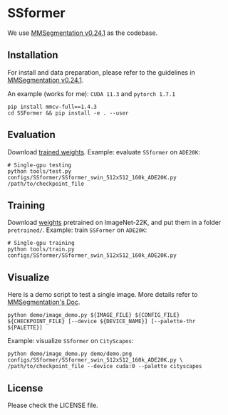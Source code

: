 # SSformer



We use [MMSegmentation v0.24.1](https://github.com/open-mmlab/mmsegmentation/tree/v0.24.1) as the codebase.

## Installation

For install and data preparation, please refer to the guidelines in [MMSegmentation v0.24.1](https://github.com/open-mmlab/mmsegmentation/tree/v0.24.1).

An example (works for me): ```CUDA 11.3``` and  ```pytorch 1.7.1``` 
```
pip install mmcv-full==1.4.3
cd SSFormer && pip install -e . --user
```
## Evaluation
Download [trained weights]().
Example: evaluate ```SSformer``` on ```ADE20K```:
```
# Single-gpu testing
python tools/test.py configs/SSformer/SSformer_swin_512x512_160k_ADE20K.py /path/to/checkpoint_file
```
## Training
Download [weights]() pretrained on ImageNet-22K, and put them in a folder ```pretrained/```.
Example: train ```SSFormer``` on ```ADE20K```:
```
# Single-gpu training
python tools/train.py configs/SSformer/SSformer_swin_512x512_160k_ADE20K.py
```
## Visualize
Here is a demo script to test a single image. More details refer to [MMSegmentation's Doc](https://mmsegmentation.readthedocs.io/en/latest/get_started.html).
```shell
python demo/image_demo.py ${IMAGE_FILE} ${CONFIG_FILE} ${CHECKPOINT_FILE} [--device ${DEVICE_NAME}] [--palette-thr ${PALETTE}]
```

Example: visualize ```SSformer``` on ```CityScapes```: 

```shell
python demo/image_demo.py demo/demo.png configs/SSformer/SSformer_swin_512x512_160k_ADE20K.py \
/path/to/checkpoint_file --device cuda:0 --palette cityscapes
```





## License
Please check the LICENSE file. 